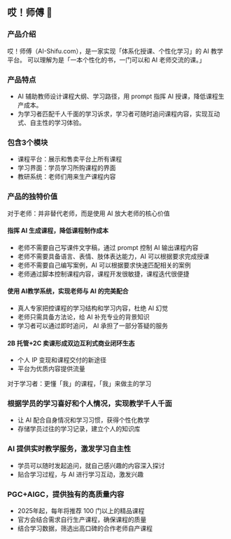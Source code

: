 ## 哎！师傅 👋

### 产品介绍
哎！师傅（AI-Shifu.com），是一家实现「体系化授课、个性化学习」的 AI  教学平台。
可以理解为是「一本个性化的书，一门可以和 AI 老师交流的课。」

### 产品特点
* AI 辅助教师设计课程大纲、学习路径，用 prompt 指挥 AI 授课，降低课程生产成本。
* 为学习者匹配千人千面的学习诉求，学习者可随时追问课程内容，实现互动式、自主性的学习体验。

### 包含3个模块
* 课程平台：展示和售卖平台上所有课程
* 学习界面：学员学习所购课程的界面
* 教研系统：老师们用来生产课程内容

### 产品的独特价值

对于老师：并非替代老师，而是使用 AI 放大老师的核心价值

#### 指挥 AI 生成课程，降低课程制作成本

* 老师不需要自己写课件文字稿，通过 prompt 控制 AI 输出课程内容
* 老师不需要具备语言、表情、肢体表达能力，AI 可以根据要求完成授课
* 老师不需要自己编写案例，AI 可以根据要求快速匹配相关的案例
* 老师通过脚本控制课程内容，课程开发很敏捷，课程迭代很便捷

#### 使用 AI教学系统，实现老师与 AI 的完美配合
* 真人专家把控课程的学习结构和学习内容，杜绝 AI 幻觉
* 老师只需具备方法论，给 AI  补充专业的背景知识
* 学习者可以通过即时追问， AI 承担了一部分答疑的服务

#### 2B 托管+2C 卖课形成双边互利式商业闭环生态
* 个人 IP 变现和课程交付的新途径
* 平台为优质内容提供流量

对于学习者：更懂「我」的课程，「我」来做主的学习

### 根据学员的学习喜好和个人情况，实现教学千人千面
* 让 AI 配合自身情况和学习习惯，获得个性化教学
* 存储学员过往的学习记录，建立个人的知识库
### AI 提供实时教学服务，激发学习自主性
* 学员可以随时发起追问，就自己感兴趣的内容深入探讨
* 贴合学习过程，与 AI 进行学习互动，激发兴趣

### PGC+AIGC，提供独有的高质量内容
* 2025年起，每年将推荐 100 门以上的精品课程
* 官方会结合需求自行生产课程，确保课程的质量
* 结合学习数据，筛选出高口碑的合作老师自产课程

 
